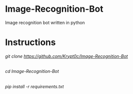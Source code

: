 # Image-Recognition-Bot
Image recognition bot written in python

# Instructions
###### git clone https://github.com/Krypt0c/Image-Recognition-Bot
###### cd Image-Recognition-Bot
###### pip install -r requirements.txt